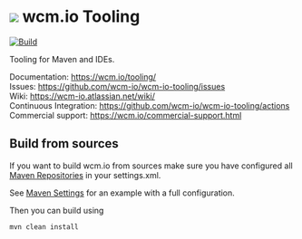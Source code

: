 <img src="https://wcm.io/images/favicon-16@2x.png"/> wcm.io Tooling
======
[![Build](https://github.com/wcm-io/wcm-io-tooling/workflows/Build/badge.svg?branch=develop)](https://github.com/wcm-io/wcm-io-tooling/actions?query=workflow%3ABuild+branch%3Adevelop)

Tooling for Maven and IDEs.

Documentation: https://wcm.io/tooling/<br/>
Issues: https://github.com/wcm-io/wcm-io-tooling/issues<br/>
Wiki: https://wcm-io.atlassian.net/wiki/<br/>
Continuous Integration: https://github.com/wcm-io/wcm-io-tooling/actions<br/>
Commercial support: https://wcm.io/commercial-support.html


## Build from sources

If you want to build wcm.io from sources make sure you have configured all [Maven Repositories](https://wcm.io/maven.html) in your settings.xml.

See [Maven Settings](https://github.com/wcm-io/wcm-io-tooling/blob/develop/.maven-settings.xml) for an example with a full configuration.

Then you can build using

```
mvn clean install
```
